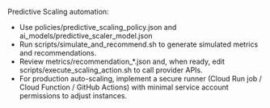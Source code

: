 Predictive Scaling automation:
- Use policies/predictive_scaling_policy.json and ai_models/predictive_scaler_model.json
- Run scripts/simulate_and_recommend.sh to generate simulated metrics and recommendations.
- Review metrics/recommendation_*.json and, when ready, edit scripts/execute_scaling_action.sh to call provider APIs.
- For production auto-scaling, implement a secure runner (Cloud Run job / Cloud Function / GitHub Actions) with minimal service account permissions to adjust instances.
